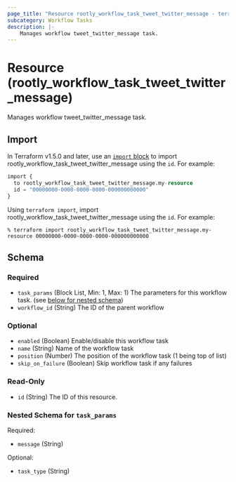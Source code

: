 ```yaml
---
page_title: "Resource rootly_workflow_task_tweet_twitter_message - terraform-provider-rootly"
subcategory: Workflow Tasks
description: |-
    Manages workflow tweet_twitter_message task.
---
```


# Resource (rootly_workflow_task_tweet_twitter_message)

Manages workflow tweet_twitter_message task.



## Import

In Terraform v1.5.0 and later, use an [`import` block](https://developer.hashicorp.com/terraform/language/import) to import rootly_workflow_task_tweet_twitter_message using the `id`. For example:

```terraform
import {
  to rootly_workflow_task_tweet_twitter_message.my-resource
  id = "00000000-0000-0000-0000-000000000000"
}
```

Using `terraform import`, import rootly_workflow_task_tweet_twitter_message using the `id`. For example:

```console
% terraform import rootly_workflow_task_tweet_twitter_message.my-resource 00000000-0000-0000-0000-000000000000
```

<!-- schema generated by tfplugindocs -->
## Schema

### Required

- `task_params` (Block List, Min: 1, Max: 1) The parameters for this workflow task. (see [below for nested schema](#nestedblock--task_params))
- `workflow_id` (String) The ID of the parent workflow

### Optional

- `enabled` (Boolean) Enable/disable this workflow task
- `name` (String) Name of the workflow task
- `position` (Number) The position of the workflow task (1 being top of list)
- `skip_on_failure` (Boolean) Skip workflow task if any failures

### Read-Only

- `id` (String) The ID of this resource.

<a id="nestedblock--task_params"></a>
### Nested Schema for `task_params`

Required:

- `message` (String)

Optional:

- `task_type` (String)
